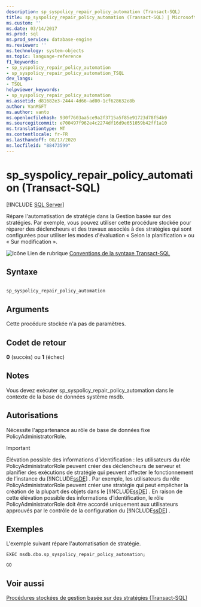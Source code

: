 ```yaml
---
description: sp_syspolicy_repair_policy_automation (Transact-SQL)
title: sp_syspolicy_repair_policy_automation (Transact-SQL) | Microsoft Docs
ms.custom: ''
ms.date: 03/14/2017
ms.prod: sql
ms.prod_service: database-engine
ms.reviewer: ''
ms.technology: system-objects
ms.topic: language-reference
f1_keywords:
- sp_syspolicy_repair_policy_automation
- sp_syspolicy_repair_policy_automation_TSQL
dev_langs:
- TSQL
helpviewer_keywords:
- sp_syspolicy_repair_policy_automation
ms.assetid: d81682e3-2444-4d66-ad00-1cf628632e8b
author: VanMSFT
ms.author: vanto
ms.openlocfilehash: 930f7603aa5ce9a2f3715a5f85e91723d78f54b9
ms.sourcegitcommit: e700497f962e4c2274df16d9e651059b42ff1a10
ms.translationtype: MT
ms.contentlocale: fr-FR
ms.lasthandoff: 08/17/2020
ms.locfileid: "88473599"
---
```

# <a name="sp_syspolicy_repair_policy_automation-transact-sql"></a>sp_syspolicy_repair_policy_automation (Transact-SQL)
[!INCLUDE [SQL Server](../../includes/applies-to-version/sqlserver.md)]

  Répare l'automatisation de stratégie dans la Gestion basée sur des stratégies. Par exemple, vous pouvez utiliser cette procédure stockée pour réparer des déclencheurs et des travaux associés à des stratégies qui sont configurées pour utiliser les modes d'évaluation « Selon la planification » ou « Sur modification ».  
  
 ![Icône Lien de rubrique](../../database-engine/configure-windows/media/topic-link.gif "Icône du lien de rubrique") [Conventions de la syntaxe Transact-SQL](../../t-sql/language-elements/transact-sql-syntax-conventions-transact-sql.md)  
  
## <a name="syntax"></a>Syntaxe  
  
```  
  
sp_syspolicy_repair_policy_automation  
```  
  
## <a name="arguments"></a>Arguments  
 Cette procédure stockée n'a pas de paramètres.  
  
## <a name="return-code-values"></a>Codet de retour  
 **0** (succès) ou **1** (échec)  
  
## <a name="remarks"></a>Notes  
 Vous devez exécuter sp_syspolicy_repair_policy_automation dans le contexte de la base de données système msdb.  
  
## <a name="permissions"></a>Autorisations  
 Nécessite l'appartenance au rôle de base de données fixe PolicyAdministratorRole.  
  
> [!IMPORTANT]  
>  Élévation possible des informations d’identification : les utilisateurs du rôle PolicyAdministratorRole peuvent créer des déclencheurs de serveur et planifier des exécutions de stratégie qui peuvent affecter le fonctionnement de l’instance du [!INCLUDE[ssDE](../../includes/ssde-md.md)] . Par exemple, les utilisateurs du rôle PolicyAdministratorRole peuvent créer une stratégie qui peut empêcher la création de la plupart des objets dans le [!INCLUDE[ssDE](../../includes/ssde-md.md)] . En raison de cette élévation possible des informations d’identification, le rôle PolicyAdministratorRole doit être accordé uniquement aux utilisateurs approuvés par le contrôle de la configuration du [!INCLUDE[ssDE](../../includes/ssde-md.md)] .  
  
## <a name="examples"></a>Exemples  
 L'exemple suivant répare l'automatisation de stratégie.  
  
```  
EXEC msdb.dbo.sp_syspolicy_repair_policy_automation;  
  
GO  
```  
  
## <a name="see-also"></a>Voir aussi  
 [Procédures stockées de gestion basée sur des stratégies &#40;Transact-SQL&#41;](../../relational-databases/system-stored-procedures/policy-based-management-stored-procedures-transact-sql.md)  
  
  
